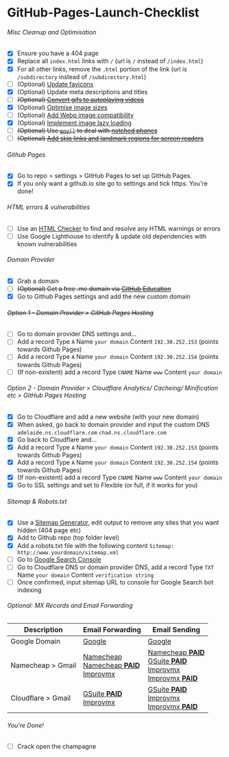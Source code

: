# GitHub-Pages-Launch-Checklist

###### Misc Cleanup and Optimisation
- [X] Ensure you have a 404 page
- [X] Replace all `index.html` links with `/` (url is `/` instead of `/index.html`)
- [X] For all other links, remove the `.html` portion of the link (url is `/subdirectory` instead of `/subdirectory.html`)
- [ ] \(Optional) [Update favicons](https://favicon.io/)
- [X] \(Optional) Update meta descriptions and titles
- [ ] ~~\(Optional) [Convert gifs to autoplaying videos](https://developers.google.com/web/fundamentals/performance/optimizing-content-efficiency/replace-animated-gifs-with-video)~~
- [X] \(Optional) [Optimise image sizes](https://imgbot.net/)
- [ ] \(Optional) [Add Webp image compatibility](https://web.dev/serve-images-webp/)
- [X] \(Optional) [Implement image lazy loading](https://addyosmani.com/blog/lazy-loading/)
- [ ] ~~\(Optional) Use [`env()`](https://developer.mozilla.org/en-US/docs/Web/CSS/env) to deal with [notched phones](https://bubblin.io/blog/notch)~~
- [ ] ~~\(Optional) [Add skip links and landmark regions for screen readers](https://web.dev/bypass/?utm_source=lighthouse&utm_medium=devtools)~~

###### Github Pages
- [X] Go to repo > settings > GitHub Pages to set up GitHub Pages.
- [X] If you only want a github.io site go to settings and tick https. You're done!

###### HTML errors & vulnerabilities
- [ ] Use an [HTML Checker](https://validator.w3.org/nu/) to find and resolve any HTML warnings or errors
- [ ] Use Google Lighthouse to identify & update old dependencies with known vulnerabilities

###### Domain Provider
- [X] Grab a domain
- [ ] ~~\(Optional) Get a free .me domain via [GitHub Education](https://education.github.com/)~~
- [X] Go to Github Pages settings and add the new custom domain

###### ~~Option 1 - Domain Provider > GitHub Pages Hosting~~
- [ ] Go to domain provider DNS settings and...
- [ ] Add a record Type `A` Name `your domain` Content `192.30.252.153` (points towards Github Pages)
- [ ] Add a record Type `A` Name `your domain` Content `192.30.252.154` (points towards Github Pages)
- [ ] \(If non-existent) add a record Type `CNAME` Name `www` Content `your domain`

###### Option 2 - Domain Provider > Cloudflare Analytics/ Cacheing/ Minification etc > GitHub Pages Hosting
- [X] Go to Cloudflare and add a new website (with your new domain)
- [X] When asked, go back to domain provider and input the custom DNS `adelaide.ns.cloudflare.com` `chad.ns.cloudflare.com`
- [X] Go back to Cloudflare and...
- [X] Add a record Type `A` Name `your domain` Content `192.30.252.153` (points towards Github Pages)
- [X] Add a record Type `A` Name `your domain` Content `192.30.252.154` (points towards Github Pages)
- [X] \(If non-existent) add a record Type `CNAME` Name `www` Content `your domain`
- [X] Go to SSL settings and set to Flexible (or full, if it works for you)

###### Sitemap & Robots.txt
- [X] Use a [Sitemap Generator](https://www.xml-sitemaps.com/), edit output to remove any sites that you want hidden (404 page etc)
- [X] Add to Github repo (top folder level)
- [X] Add a robots.txt file with the following content `Sitemap: http://www.yourdomain/sitemap.xml`
- [ ] Go to [Google Search Console](https://search.google.com/u/0/search-console/welcome?hl=en&utm_source=wmx&utm_medium=deprecation-pane&utm_content=dashboard)
- [ ] Go to Cloudflare DNS or domain provider DNS, add a record Type `TXT` Name `your domain` Content `verification string`
- [ ] Once confirmed, input sitemap URL to console for Google Search bot indexing

###### Optional: MX Records and Email Forwarding
| Description | Email Forwarding | Email Sending |
| ------------- | ------------- | ------------- |
| Google Domain  | [Google](https://support.google.com/domains/answer/3251241?hl=en) | [Google](https://support.google.com/domains/answer/9437157) |
| Namecheap > Gmail  | [Namecheap](https://www.namecheap.com/support/knowledgebase/article.aspx/308/2214/how-to-set-up-free-email-forwarding)<br>[Namecheap **PAID**](https://www.namecheap.com/hosting/email/)<br>[Improvmx](https://app.improvmx.com/)  | [Namecheap **PAID**](https://www.namecheap.com/hosting/email/)<br>[GSuite **PAID**](https://support.google.com/a/answer/87127?hl=en)<br>[Improvmx](https://improvmx.com/guides/send-emails-using-gmail/)<br>[Improvmx **PAID**](https://app.improvmx.com/) |
| Cloudflare > Gmail | [GSuite **PAID**](https://support.google.com/a/answer/7174013?hl=en)<br>[Improvmx](https://app.improvmx.com/) | [GSuite **PAID**](https://support.google.com/a/answer/7174013?hl=en)<br>[Improvmx](https://improvmx.com/guides/send-emails-using-gmail/)<br>[Improvmx **PAID**](https://app.improvmx.com/) |

###### You're Done!
- [ ] Crack open the champagne
